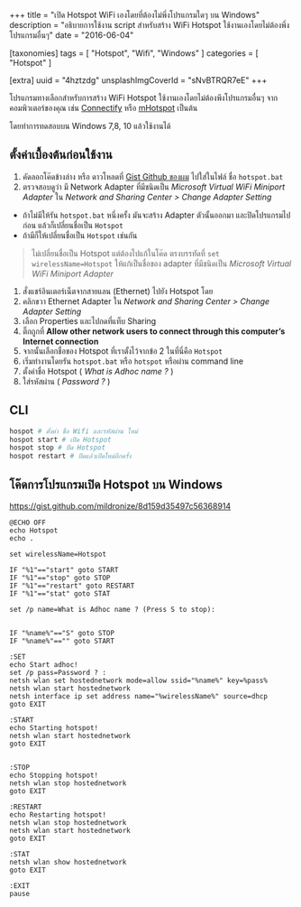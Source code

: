 +++
title = "เปิด Hotspot WiFi เองโดยที่ต้องไม่พึ่งโปรแกรมใดๆ บน Windows"
description = "อธิบายการใช้งาน script สำหรับสร้าง WiFi Hotspot ใช้งานเองโดยไม่ต้องพึ่งโปรแกรมอื่นๆ"
date = "2016-06-04"

[taxonomies]
tags = [ "Hotspot", "Wifi", "Windows" ]
categories = [ "Hotspot" ]

[extra]
uuid = "4hztzdg"
unsplashImgCoverId = "sNvBTRQR7eE"
+++

โปรแกรมทางเลือกสำหรับการสร้าง WiFi Hotspot ใช้งานเองโดยไม่ต้องพึงโปรแกรมอื่นๆ จากคอมพิวเตอร์ของคุณ เช่น [Connectify](http://www.connectify.me/) หรือ [mHotspot](http://www.mhotspot.com/) เป็นต้น

โดยทำการทดสอบบน Windows 7,8, 10 แล้วใช้งานได้

## ตั้งค่าเบื้องต้นก่อนใช้งาน
1. คัดลอกโค๊ดข้างล่าง หรือ ดาวโหลดที่ [Gist Github ของผม](https://gist.github.com/mildronize/8d159d35497c56368914) ไปใส่ในไฟล์ ชื่อ `hotspot.bat`
1. ตรวจสอบดูว่า มี Network Adapter ที่มีชนิดเป็น *Microsoft Virtual WiFi Miniport Adapter* ใน *Network and Sharing Center > Change Adapter Setting*
  - ถ้าไม่มีให้รัน `hotspot.bat` หนึ่งครั้ง มันจะสร้าง Adapter ตัวนั้นออกมา และปิดโปรแกรมไปก่อน แล้วก็เปลี่ยนชื่อเป็น `Hotspot`
  - ถ้ามีก็ให้เปลี่ยนชื่อเป็น `Hotspot` เช่นกัน
  >  ไม่เปลี่ยนชื่อเป็น Hotspot แต่ต้องไปแก้ในโค๊ด ตรงบรรทัดที่ `set wirelessName=Hotspot` ให้แก้เป็นชื่อของ adapter ที่มีชนิดเป็น *Microsoft Virtual WiFi Miniport Adapter*

1. สั่งแชร์อินเตอร์เน็ตจากสายแลน (Ethernet) ไปยัง Hotspot โดย
  1. คลิกขวา Ethernet Adapter ใน *Network and Sharing Center > Change Adapter Setting*
  1. เลือก Properties และไปกดที่แท็บ Sharing
  1. ติ๊กถูกที่ **Allow other network users to connect through this computer’s Internet connection**
  1. จากนั้นเลือกชื่อของ Hotspot ที่เราตั้งไว้จากข้อ 2 ในที่นี่คือ `Hotspot`
1. เริ่มทำงานโดยรัน `hotspot.bat` หรือ `hotspot` หรือผ่าน command line
  1. ตั้งค่าชื่อ Hotspot ( *What is Adhoc name ?* )
  1. ใส่รหัสผ่าน ( *Password ?* )

## CLI
```bash
hospot # ตั้งค่า ชื่อ Wifi และรหัสผ่าน ใหม่
hospot start # เปิด Hotspot
hospot stop # ปิด Hotspot
hospot restart # ปิดแล้วเปิดใหม่อีกครั้ง
```

## โค๊ดการโปรแกรมเปิด Hotspot บน Windows
<https://gist.github.com/mildronize/8d159d35497c56368914>

```batch
@ECHO OFF
echo Hotspot
echo .

set wirelessName=Hotspot

IF "%1"=="start" goto START
IF "%1"=="stop" goto STOP
IF "%1"=="restart" goto RESTART
IF "%1"=="stat" goto STAT

set /p name=What is Adhoc name ? (Press S to stop):


IF "%name%"=="S" goto STOP
IF "%name%"=="" goto START

:SET
echo Start adhoc!
set /p pass=Password ? :
netsh wlan set hostednetwork mode=allow ssid="%name%" key=%pass%
netsh wlan start hostednetwork
netsh interface ip set address name="%wirelessName%" source=dhcp
goto EXIT

:START
echo Starting hotspot!
netsh wlan start hostednetwork
goto EXIT


:STOP
echo Stopping hotspot!
netsh wlan stop hostednetwork
goto EXIT

:RESTART
echo Restarting hotspot!
netsh wlan stop hostednetwork
netsh wlan start hostednetwork
goto EXIT

:STAT
netsh wlan show hostednetwork
goto EXIT

:EXIT
pause
```
